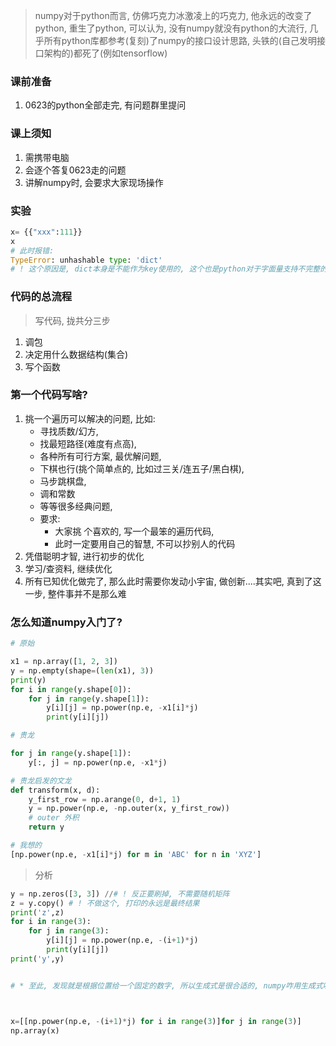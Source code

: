 > numpy对于python而言, 仿佛巧克力冰激凌上的巧克力, 他永远的改变了python, 重生了python, 可以认为, 没有numpy就没有python的大流行, 几乎所有python库都参考(复刻)了numpy的接口设计思路, 头铁的(自己发明接口架构的)都死了(例如tensorflow)



### 课前准备
1. 0623的python全部走完, 有问题群里提问



### 课上须知
1. 需携带电脑
2. 会逐个答复0623走的问题
2. 讲解numpy时, 会要求大家现场操作




### 实验
```python
x= {{"xxx":111}}
x
# 此时报错: 
TypeError: unhashable type: 'dict'
# ! 这个原因是, dict本身是不能作为key使用的, 这个也是python对于字面量支持不完整的一个案例
```


### 代码的总流程
> 写代码, 拢共分三步
1. 调包
2. 决定用什么数据结构(集合)
3. 写个函数

### 第一个代码写啥?
1. 挑一个遍历可以解决的问题, 比如: 
	- 寻找质数/幻方, 
	- 找最短路径(难度有点高), 
	- 各种所有可行方案, 最优解问题, 
	- 下棋也行(挑个简单点的, 比如过三关/连五子/黑白棋), 
	- 马步跳棋盘, 
	- 调和常数
	- 等等很多经典问题, 
	- 要求:
		+ 大家挑	个喜欢的, 写一个最笨的遍历代码, 
		+ 此时一定要用自己的智慧, 不可以抄别人的代码
2. 凭借聪明才智, 进行初步的优化
3. 学习/查资料, 继续优化
4. 所有已知优化做完了, 那么此时需要你发动小宇宙, 做创新....其实吧, 真到了这一步, 整件事并不是那么难


### 怎么知道numpy入门了?
```python
# 原始

x1 = np.array([1, 2, 3])
y = np.empty(shape=(len(x1), 3))
print(y)
for i in range(y.shape[0]):
    for j in range(y.shape[1]):
        y[i][j] = np.power(np.e, -x1[i]*j)
        print(y[i][j])

# 贵龙

for j in range(y.shape[1]):
    y[:, j] = np.power(np.e, -x1*j)

# 贵龙启发的文龙
def transform(x, d):
    y_first_row = np.arange(0, d+1, 1)
    y = np.power(np.e, -np.outer(x, y_first_row))
    # outer 外积 
    return y

# 我想的
[np.power(np.e, -x1[i]*j) for m in 'ABC' for n in 'XYZ']

```


> 分析
```python
y = np.zeros([3, 3]) //# ! 反正要刷掉, 不需要随机矩阵
z = y.copy() # ! 不做这个, 打印的永远是最终结果
print('z',z)
for i in range(3):
    for j in range(3):
        y[i][j] = np.power(np.e, -(i+1)*j)
        print(y[i][j])
print('y',y)


# * 至此, 发现就是根据位置给一个固定的数字, 所以生成式是很合适的, numpy咋用生成式呢?



x=[[np.power(np.e, -(i+1)*j) for i in range(3)]for j in range(3)]
np.array(x)

```



